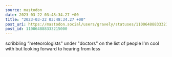 ```yaml
---
source: mastodon
date: 2023-03-22 03:48:34.27 +00
title: "2023-03-22 03:48:34.27 +00"
post_uri: https://mastodon.social/users/gravely/statuses/110064888333215000
post_id: 110064888333215000
---
```

scribbling “meteorologists" under "doctors" on the list of people I'm cool with but looking forward to hearing from less


